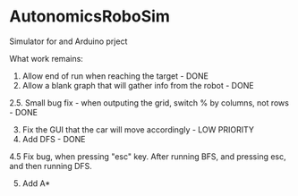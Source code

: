# AutonomicsRoboSim
Simulator for and Arduino prject

What work remains:
1. Allow end of run when reaching the target - DONE
2. Allow a blank graph that will gather info from the robot - DONE

2.5. Small bug fix - when outputing the grid, switch % by columns, not rows - DONE

3. Fix the GUI that the car will move accordingly - LOW PRIORITY
4. Add DFS - DONE

4.5 Fix bug, when pressing "esc" key. After running BFS, and pressing esc, and then running DFS.

5. Add A*
